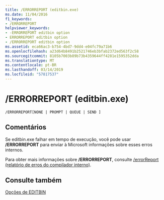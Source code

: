 ```yaml
---
title: /ERRORREPORT (editbin.exe)
ms.date: 11/04/2016
f1_keywords:
- /ERRORREPORT
helpviewer_keywords:
- -ERRORREPORT editbin option
- ERRORREPORT editbin option
- /ERRORREPORT editbin option
ms.assetid: eca66ac3-b754-4bd7-9dd4-e04fc79a71b6
ms.openlocfilehash: a23d64b8491b2521746eb3bfab2372ed563f2c58
ms.sourcegitcommit: 8105b7003b89b73b4359644ff4281e1595352dda
ms.translationtype: MT
ms.contentlocale: pt-BR
ms.lasthandoff: 03/14/2019
ms.locfileid: "57817537"
---
```

# <a name="errorreport-editbinexe"></a>/ERRORREPORT (editbin.exe)

```
/ERRORREPORT[NONE | PROMPT | QUEUE | SEND ]
```

## <a name="remarks"></a>Comentários

Se editbin.exe falhar em tempo de execução, você pode usar **/ERRORREPORT** para enviar à Microsoft informações sobre esses erros internos.

Para obter mais informações sobre **/ERRORREPORT**, consulte [/errorReport (relatório de erros do compilador interno)](errorreport-report-internal-compiler-errors.md).

## <a name="see-also"></a>Consulte também

[Opções de EDITBIN](editbin-options.md)
